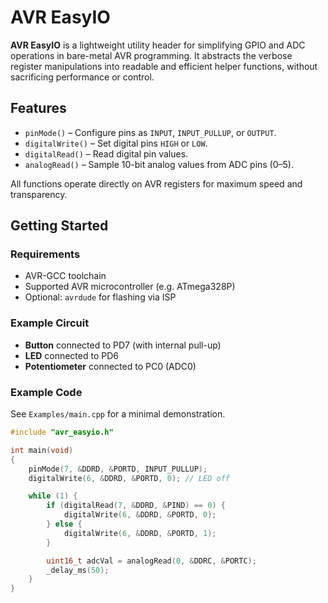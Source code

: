 # AVR EasyIO

**AVR EasyIO** is a lightweight utility header for simplifying GPIO and ADC operations in bare-metal AVR programming. It abstracts the verbose register manipulations into readable and efficient helper functions, without sacrificing performance or control.

## Features

- `pinMode()` – Configure pins as `INPUT`, `INPUT_PULLUP`, or `OUTPUT`.
- `digitalWrite()` – Set digital pins `HIGH` or `LOW`.
- `digitalRead()` – Read digital pin values.
- `analogRead()` – Sample 10-bit analog values from ADC pins (0–5).

All functions operate directly on AVR registers for maximum speed and transparency.

## Getting Started

### Requirements

- AVR-GCC toolchain
- Supported AVR microcontroller (e.g. ATmega328P)
- Optional: `avrdude` for flashing via ISP

### Example Circuit

- **Button** connected to PD7 (with internal pull-up)
- **LED** connected to PD6
- **Potentiometer** connected to PC0 (ADC0)

### Example Code

See `Examples/main.cpp` for a minimal demonstration.

```cpp
#include "avr_easyio.h"

int main(void)
{
    pinMode(7, &DDRD, &PORTD, INPUT_PULLUP);
    digitalWrite(6, &DDRD, &PORTD, 0); // LED off

    while (1) {
        if (digitalRead(7, &DDRD, &PIND) == 0) {
            digitalWrite(6, &DDRD, &PORTD, 0);
        } else {
            digitalWrite(6, &DDRD, &PORTD, 1);
        }

        uint16_t adcVal = analogRead(0, &DDRC, &PORTC);
        _delay_ms(50);
    }
}
```
